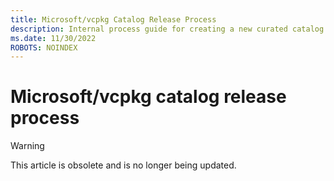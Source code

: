 ```yaml
---
title: Microsoft/vcpkg Catalog Release Process
description: Internal process guide for creating a new curated catalog release of vcpkg.
ms.date: 11/30/2022
ROBOTS: NOINDEX
---
```


# Microsoft/vcpkg catalog release process

> [!WARNING]
> This article is obsolete and is no longer being updated.
